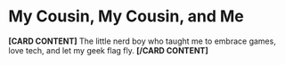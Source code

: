 # My Cousin, My Cousin, and Me

**[CARD CONTENT]**
The little nerd boy who taught me to embrace games, love tech, and let my geek flag fly.
**[/CARD CONTENT]**


